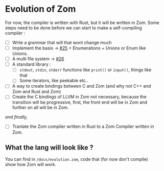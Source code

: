 # Evolution of Zom

For now, the compiler is written with Rust, but it will be written in Zom.
Some steps need to be done before we can start to make a self-compiling compiler :

- [ ] Write a grammar that will that wont change much
- [ ] Implement the basis -> [#25](https://github.com/zom-lang/zom/issues/25) + Enumerations + Unions or Enum like Unions.
- [ ] A multi file system -> [#26](https://github.com/zom-lang/zom/issues/26)
- [ ] A standard library :
  - [ ] `stdout`, `stdin`, `stderr` functions like `print()` or `input()`, things like that
  - [ ] Some iterators, like peekable etc..
- [ ] A way to create bindings between C and Zom (and why not C++ and Zom and Rust and Zom)
- [ ] Create the C bindings of LLVM in Zom not necessary, because the transition will be progressive, first, the front end will be in Zom and further on all will be in Zom.

*and finally,*
- [ ] Tranlate the Zom compiler written in Rust to a Zom Compiler written in Zom.

## What the lang will look like ?

You can find in `/docs/evolution.zom`, code that (for now don't compile) show how Zom will work.